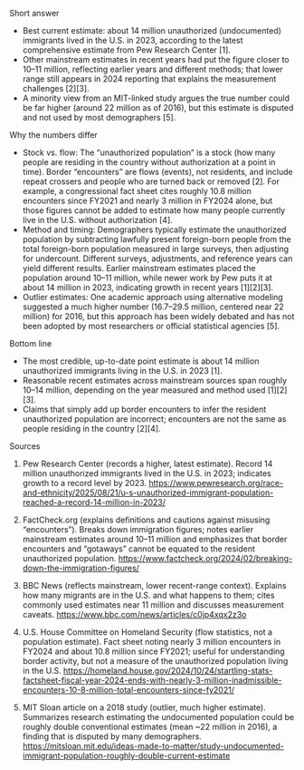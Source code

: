 Short answer
- Best current estimate: about 14 million unauthorized (undocumented) immigrants lived in the U.S. in 2023, according to the latest comprehensive estimate from Pew Research Center [1].
- Other mainstream estimates in recent years had put the figure closer to 10–11 million, reflecting earlier years and different methods; that lower range still appears in 2024 reporting that explains the measurement challenges [2][3].
- A minority view from an MIT-linked study argues the true number could be far higher (around 22 million as of 2016), but this estimate is disputed and not used by most demographers [5].

Why the numbers differ
- Stock vs. flow: The “unauthorized population” is a stock (how many people are residing in the country without authorization at a point in time). Border “encounters” are flows (events), not residents, and include repeat crossers and people who are turned back or removed [2]. For example, a congressional fact sheet cites roughly 10.8 million encounters since FY2021 and nearly 3 million in FY2024 alone, but those figures cannot be added to estimate how many people currently live in the U.S. without authorization [4].
- Method and timing: Demographers typically estimate the unauthorized population by subtracting lawfully present foreign-born people from the total foreign-born population measured in large surveys, then adjusting for undercount. Different surveys, adjustments, and reference years can yield different results. Earlier mainstream estimates placed the population around 10–11 million, while newer work by Pew puts it at about 14 million in 2023, indicating growth in recent years [1][2][3].
- Outlier estimates: One academic approach using alternative modeling suggested a much higher number (16.7–29.5 million, centered near 22 million) for 2016, but this approach has been widely debated and has not been adopted by most researchers or official statistical agencies [5].

Bottom line
- The most credible, up-to-date point estimate is about 14 million unauthorized immigrants living in the U.S. in 2023 [1].
- Reasonable recent estimates across mainstream sources span roughly 10–14 million, depending on the year measured and method used [1][2][3].
- Claims that simply add up border encounters to infer the resident unauthorized population are incorrect; encounters are not the same as people residing in the country [2][4].

Sources
1) Pew Research Center (records a higher, latest estimate). Record 14 million unauthorized immigrants lived in the U.S. in 2023; indicates growth to a record level by 2023. https://www.pewresearch.org/race-and-ethnicity/2025/08/21/u-s-unauthorized-immigrant-population-reached-a-record-14-million-in-2023/

2) FactCheck.org (explains definitions and cautions against misusing “encounters”). Breaks down immigration figures; notes earlier mainstream estimates around 10–11 million and emphasizes that border encounters and “gotaways” cannot be equated to the resident unauthorized population. https://www.factcheck.org/2024/02/breaking-down-the-immigration-figures/

3) BBC News (reflects mainstream, lower recent-range context). Explains how many migrants are in the U.S. and what happens to them; cites commonly used estimates near 11 million and discusses measurement caveats. https://www.bbc.com/news/articles/c0jp4xqx2z3o

4) U.S. House Committee on Homeland Security (flow statistics, not a population estimate). Fact sheet noting nearly 3 million encounters in FY2024 and about 10.8 million since FY2021; useful for understanding border activity, but not a measure of the unauthorized population living in the U.S. https://homeland.house.gov/2024/10/24/startling-stats-factsheet-fiscal-year-2024-ends-with-nearly-3-million-inadmissible-encounters-10-8-million-total-encounters-since-fy2021/

5) MIT Sloan article on a 2018 study (outlier, much higher estimate). Summarizes research estimating the undocumented population could be roughly double conventional estimates (mean ~22 million in 2016), a finding that is disputed by many demographers. https://mitsloan.mit.edu/ideas-made-to-matter/study-undocumented-immigrant-population-roughly-double-current-estimate